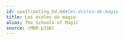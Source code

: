 ```yaml
---
id: spellcasting_hd.md#les-écoles-de-magie
title: Les écoles de magie
alias: The Schools of Magic
source: (MDR p310)
---
```


